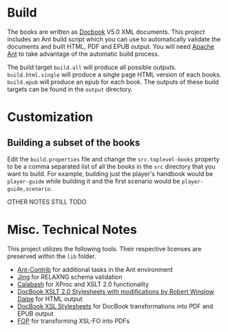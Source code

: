 # Build

The books are written as [Docbook][1] V5.0 XML documents. This project 
includes an Ant build script which you can use to automatically validate 
the documents and built HTML, PDF and EPUB output. You will need 
[Apache Ant][3] to take advantage of the automatic build process.

The build target `build.all` will produce all possible outputs. 
`build.html.single` will produce a single page HTML version of each 
books. `build.epub` will produce an epub for each book. The outputs of 
these build targets can be found in the `output` directory.

# Customization

## Building a subset of the books

Edit the `build.properties` file and change the `src.toplevel-books` 
property to be a comma separated list of all the books in the `src` 
directory that you want to build. For example, building just the 
player's handbook would be `player-guide` while building it and the 
first scenario would be `player-guide,scenario`. 

OTHER NOTES STILL TODO

# Misc. Technical Notes

This project utilizes the following tools. Their respective licenses are 
preserved within the `lib` folder.

 - [Ant-Contrib][4] for additional tasks in the Ant environment
 - [Jing][5] for RELAXNG schema validation
 - [Calabash][7] for XProc and XSLT 2.0 functionality
 - [DocBook XSLT 2.0 Stylesheets with modifications by Robert Winslow Dalpe][8] 
for HTML output 
 - [DocBook XSL Stylesheets][2] for DocBook transformations into PDF and 
EPUB output
 - [FOP][6] for transforming XSL-FO into PDFs

[1]: http://www.docbook.org/
[2]: http://docbook.sourceforge.net/
[3]: http://ant.apache.org/
[4]: http://ant-contrib.sourceforge.net/
[5]: https://code.google.com/p/jing-trang/
[6]: http://xmlgraphics.apache.org/fop/
[7]: http://xmlcalabash.com/
[8]: https://github.com/rwdalpe/xslt20-stylesheets 